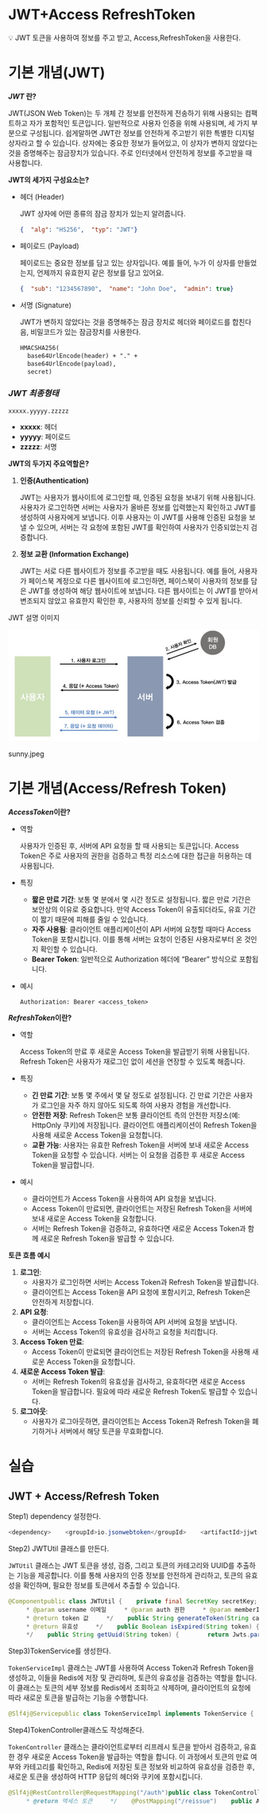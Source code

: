 # JWT+Access RefreshToken

<aside>
💡 JWT 토큰을 사용하여 정보를 주고 받고, Access,RefreshToken을 사용한다.

</aside>

# 기본 개념(JWT)

***JWT* 란?**

JWT(JSON Web Token)는 두 개체 간 정보를 안전하게 전송하기 위해 사용되는 컴팩트하고 자가 포함적인 토큰입니다. 일반적으로 사용자 인증을 위해 사용되며, 세 가지 부분으로 구성됩니다. 쉽게말하면 JWT란 정보를 안전하게 주고받기 위한 특별한 디지털 상자라고 할 수 있습니다. 상자에는 중요한 정보가 들어있고, 이 상자가 변하지 않았다는 것을 증명해주는 잠금장치가 있습니다. 주로 인터넷에서 안전하게 정보를 주고받을 때 사용합니다.

**JWT의 세가지 구성요소는?**

- 헤더 (Header)
    
    JWT 상자에 어떤 종류의 잠금 장치가 있는지 알려줍니다.
    
    ```json
    {  "alg": "HS256",  "typ": "JWT"}
    ```
    
- 페이로드 (Payload)
    
    페이로드는 중요한 정보를 담고 있는 상자입니다. 예를 들어, 누가 이 상자를 만들었는지, 언제까지 유효한지 같은 정보를 담고 있어요.
    
    ```json
    {  "sub": "1234567890",  "name": "John Doe",  "admin": true}
    ```
    
- 서명 (Signature)
    
    JWT가 변하지 않았다는 것을 증명해주는 잠금 장치로 헤더와 페이로드를 합친다음, 비밀코드가 있는 잠금장치를 사용한다.
    
    ```
    HMACSHA256(
      base64UrlEncode(header) + "." +
      base64UrlEncode(payload),
      secret)
    ```
    

### *JWT 최종형태*

```
xxxxx.yyyyy.zzzzz
```

- **xxxxx**: 헤더
- **yyyyy**: 페이로드
- **zzzzz**: 서명

**JWT의 두가지 주요역할은?**

1. **인증(Authentication)**
    
    JWT는 사용자가 웹사이트에 로그인할 때, 인증된 요청을 보내기 위해 사용됩니다. 사용자가 로그인하면 서버는 사용자가 올바른 정보를 입력했는지 확인하고 JWT를 생성하여 사용자에게 보냅니다. 이후 사용자는 이 JWT를 사용해 인증된 요청을 보낼 수 있으며, 서버는 각 요청에 포함된 JWT를 확인하여 사용자가 인증되었는지 검증합니다.
    
2. **정보 교환 (Information Exchange)**
    
    JWT는 서로 다른 웹사이트가 정보를 주고받을 때도 사용됩니다. 예를 들어, 사용자가 페이스북 계정으로 다른 웹사이트에 로그인하면, 페이스북이 사용자의 정보를 담은 JWT를 생성하여 해당 웹사이트에 보냅니다. 다른 웹사이트는 이 JWT를 받아서 변조되지 않았고 유효한지 확인한 후, 사용자의 정보를 신뢰할 수 있게 됩니다.
    

JWT 설명 이미지

![JWT+Access%20RefreshToken%20cbd473428e794585971efd00f5603573/e298e470-f0d9-4850-88cf-0641aa26360c2FExport-83da6b4b-0a4a-4468-893d-138daf80305aJWTAccess_RefreshToken_a0d67e48de0144eab6043954a36b938fsunny.jpeg](JWT+Access%20RefreshToken%20cbd473428e794585971efd00f5603573/e298e470-f0d9-4850-88cf-0641aa26360c2FExport-83da6b4b-0a4a-4468-893d-138daf80305aJWTAccess_RefreshToken_a0d67e48de0144eab6043954a36b938fsunny.jpeg)

sunny.jpeg

# 기본 개념(Access/Refresh Token)

***AccessToken*이란?**

- 역할
    
    사용자가 인증된 후, 서버에 API 요청을 할 때 사용되는 토큰입니다. Access Token은 주로 사용자의 권한을 검증하고 특정 리소스에 대한 접근을 허용하는 데 사용됩니다.
    
- 특징
    - **짧은 만료 기간**: 보통 몇 분에서 몇 시간 정도로 설정됩니다. 짧은 만료 기간은 보안상의 이유로 중요합니다. 만약 Access Token이 유출되더라도, 유효 기간이 짧기 때문에 피해를 줄일 수 있습니다.
    - **자주 사용됨**: 클라이언트 애플리케이션이 API 서버에 요청할 때마다 Access Token을 포함시킵니다. 이를 통해 서버는 요청이 인증된 사용자로부터 온 것인지 확인할 수 있습니다.
    - **Bearer Token**: 일반적으로 Authorization 헤더에 “Bearer” 방식으로 포함됩니다.
- 예시
    
    ```
    Authorization: Bearer <access_token>
    ```
    

***RefreshToken*이란?**

- 역할
    
    Access Token의 만료 후 새로운 Access Token을 발급받기 위해 사용됩니다. Refresh Token은 사용자가 재로그인 없이 세션을 연장할 수 있도록 해줍니다.
    
- 특징
    - **긴 만료 기간**: 보통 몇 주에서 몇 달 정도로 설정됩니다. 긴 만료 기간은 사용자가 로그인을 자주 하지 않아도 되도록 하여 사용자 경험을 개선합니다.
    - **안전한 저장**: Refresh Token은 보통 클라이언트 측의 안전한 저장소(예: HttpOnly 쿠키)에 저장됩니다. 클라이언트 애플리케이션이 Refresh Token을 사용해 새로운 Access Token을 요청합니다.
    - **교환 가능**: 사용자는 유효한 Refresh Token을 서버에 보내 새로운 Access Token을 요청할 수 있습니다. 서버는 이 요청을 검증한 후 새로운 Access Token을 발급합니다.
- 예시
    - 클라이언트가 Access Token을 사용하여 API 요청을 보냅니다.
    - Access Token이 만료되면, 클라이언트는 저장된 Refresh Token을 서버에 보내 새로운 Access Token을 요청합니다.
    - 서버는 Refresh Token을 검증하고, 유효하다면 새로운 Access Token과 함께 새로운 Refresh Token을 발급할 수 있습니다.

**토큰 흐름 예시**

1. **로그인**:
    - 사용자가 로그인하면 서버는 Access Token과 Refresh Token을 발급합니다.
    - 클라이언트는 Access Token을 API 요청에 포함시키고, Refresh Token은 안전하게 저장합니다.
2. **API 요청**:
    - 클라이언트는 Access Token을 사용하여 API 서버에 요청을 보냅니다.
    - 서버는 Access Token의 유효성을 검사하고 요청을 처리합니다.
3. **Access Token 만료**:
    - Access Token이 만료되면 클라이언트는 저장된 Refresh Token을 사용해 새로운 Access Token을 요청합니다.
4. **새로운 Access Token 발급**:
    - 서버는 Refresh Token의 유효성을 검사하고, 유효하다면 새로운 Access Token을 발급합니다. 필요에 따라 새로운 Refresh Token도 발급할 수 있습니다.
5. **로그아웃**:
    - 사용자가 로그아웃하면, 클라이언트는 Access Token과 Refresh Token을 폐기하거나 서버에서 해당 토큰을 무효화합니다.

# 실습

## JWT + Access/Refresh Token

Step1) dependency 설정한다.

```java
<dependency>    <groupId>io.jsonwebtoken</groupId>    <artifactId>jjwt-api</artifactId>    <version>0.12.3</version></dependency><dependency>    <groupId>io.jsonwebtoken</groupId>    <artifactId>jjwt-impl</artifactId>    <version>0.12.3</version></dependency><dependency>    <groupId>io.jsonwebtoken</groupId>    <artifactId>jjwt-jackson</artifactId>    <version>0.12.3</version></dependency>
```

Step2) JWTUtil 클래스를 만든다.

`JWTUtil` 클래스는 JWT 토큰을 생성, 검증, 그리고 토큰의 카테고리와 UUID를 추출하는 기능을 제공합니다. 이를 통해 사용자의 인증 정보를 안전하게 관리하고, 토큰의 유효성을 확인하며, 필요한 정보를 토큰에서 추출할 수 있습니다.

```java
@Componentpublic class JWTUtil {    private final SecretKey secretKey;    // 생성자: secret 값을 받아서 SecretKey 객체를 생성합니다.    public JWTUtil(@Value("${spring.jwt.secret}") String secret) {       this.secretKey=new SecretKeySpec(secret.getBytes(StandardCharsets.UTF_8),            Jwts.SIG.HS256.key().build().getAlgorithm());    }    /**     * Token 을 생성한다.     * @param category Access, or Refresh
     * @param username 이메일     * @param auth 권한     * @param memberId 멤버 아이디     * @param expiredMs the expired ms
     * @return token 값     */    public String generateToken(String category, String username, String auth, Long memberId, Long expiredMs) {        return Jwts.builder()            .claim("category", category)  // 클레임 추가: 카테고리            .claim("username", username)  // 클레임 추가: 사용자 이름            .claim("memberId", memberId)  // 클레임 추가: 멤버 아이디            .claim("auth", auth)  // 클레임 추가: 권한            .issuedAt(new Date(System.currentTimeMillis()))  // 발급 시간 설정            .expiration(new Date(System.currentTimeMillis() + expiredMs))  // 만료 시간 설정            .signWith(secretKey)  // 서명: 비밀 키 사용            .compact();  // JWT 문자열로 변환    }    // UUID로 토큰 생성하는 메소드    public String generateTokenWithUuid(String category, String uuid, Long expiredMs) {        Date now = new Date();        return Jwts.builder()            .claim("category", category)  // 클레임 추가: 카테고리            .claim("uuid", uuid)  // 클레임 추가: UUID            .issuedAt(now)  // 발급 시간 설정            .expiration(new Date(now.getTime() + expiredMs))  // 만료 시간 설정            .signWith(secretKey)  // 서명: 비밀 키 사용            .compact();  // JWT 문자열로 변환    }    /**     * JWT 유효 기간(만료 기간) 체크한다.     *     * @param token access token
     * @return 유효성     */    public Boolean isExpired(String token) {        return Jwts.parser()            .verifyWith(secretKey)  // 검증: 비밀 키 사용            .build()            .parseSignedClaims(token)  // 토큰 파싱            .getPayload()            .getExpiration()            .before(new Date());  // 현재 시간이 만료 시간보다 이전인지 확인    }    // JWT에서 카테고리 추출    public String getCategory(String token) {        return Jwts.parser()            .verifyWith(secretKey)  // 검증: 비밀 키 사용            .build()            .parseSignedClaims(token)  // 토큰 파싱            .getPayload()            .get("category", String.class);  // 클레임에서 카테고리 추출    }    /**     * JWT 에서 멤버의 uuid 를 가져온다.     *     * @param token 토큰     * @return the uuid
     */    public String getUuid(String token) {        return Jwts.parser()            .verifyWith(secretKey)  // 검증: 비밀 키 사용            .build()            .parseSignedClaims(token)  // 토큰 파싱            .getPayload()            .get("uuid", String.class);  // 클레임에서 UUID 추출    }}
```

Step3)TokenService를 생성한다.

`TokenServiceImpl` 클래스는 JWT를 사용하여 Access Token과 Refresh Token을 생성하고, 이들을 Redis에 저장 및 관리하며, 토큰의 유효성을 검증하는 역할을 합니다. 이 클래스는 토큰의 세부 정보를 Redis에서 조회하고 삭제하며, 클라이언트의 요청에 따라 새로운 토큰을 발급하는 기능을 수행합니다.

```java
@Slf4j@Servicepublic class TokenServiceImpl implements TokenService {    private final String TOKEN_DETAILS = "token_details";    private final String REFRESH_TOKEN = "refresh_token";    private final Long ACCESS_TOKEN_TTL = 3600000L; // 60 * 60 * 1000 = 3600000L    private final Long REFRESH_TOKEN_TTL = 604800000L; // 7 * 24 * 60 * 60 * 1000    private final JWTUtil jwtUtil;    private final RedisTemplate<String, Object> redisTemplate;    ObjectMapper objectMapper = new ObjectMapper();    public TokenServiceImpl(JWTUtil jwtUtil, RedisTemplate<String, Object> redisTemplate) {        this.jwtUtil = jwtUtil;        this.redisTemplate = redisTemplate;    }    @Override    public List<String> generateToken(String username, List<String> auths, Long memberId) {        String uuid = UUID.randomUUID().toString();        log.error("새로운 uuid: {}", uuid);        TokenDetails tokenDetails = new TokenDetails(username, auths, memberId);        try {            redisTemplate.opsForHash().put(TOKEN_DETAILS, uuid, objectMapper.writeValueAsString(tokenDetails));        } catch (JsonProcessingException e) {            throw new RuntimeException(e);        }        // TODO redis expire 설정        // redisTemplate.expire(TOKEN_DETAILS, ACCESS_TOKEN_TTL, TimeUnit.MICROSECONDS);        String accessToken = jwtUtil.generateTokenWithUuid("ACCESS", uuid, ACCESS_TOKEN_TTL);        String refreshToken = jwtUtil.generateTokenWithUuid("REFRESH", uuid, REFRESH_TOKEN_TTL);        redisTemplate.opsForHash().put(REFRESH_TOKEN, uuid, refreshToken);        return Arrays.asList(accessToken, refreshToken);    }    @Override    public TokenDetails getTokenDetails(String uuid) {        String data = (String)redisTemplate.opsForHash().get(TOKEN_DETAILS, uuid);        try {            return objectMapper.readValue(data, TokenDetails.class);        } catch (JsonProcessingException e) {            throw new RuntimeException(e);        }    }    @Override    public void deleteTokenDetail(String uuid) {        redisTemplate.opsForHash().delete(TOKEN_DETAILS, uuid);    }    @Override    public String getRefreshToken(String uuid) {        return (String)redisTemplate.opsForHash().get(REFRESH_TOKEN, uuid);    }    @Override    public void deleteRefreshToken(String uuid) {        redisTemplate.opsForHash().delete(REFRESH_TOKEN, uuid);    }    @Override    public boolean existsRefreshToken(String uuid, String inputRefresh) {        String storedRefresh = getRefreshToken(uuid);        return Objects.nonNull(storedRefresh) && inputRefresh.equals(storedRefresh);    }}
```

Step4)TokenController클래스도 작성해준다.

`TokenController` 클래스는 클라이언트로부터 리프레시 토큰을 받아서 검증하고, 유효한 경우 새로운 Access Token을 발급하는 역할을 합니다. 이 과정에서 토큰의 만료 여부와 카테고리를 확인하고, Redis에 저장된 토큰 정보와 비교하여 유효성을 검증한 후, 새로운 토큰을 생성하여 HTTP 응답의 헤더와 쿠키에 포함시킵니다.

```java
@Slf4j@RestController@RequestMapping("/auth")public class TokenController {    @Autowired    private JWTUtil jwtUtil;    @Autowired    private TokenService tokenService;    /**     * 토큰을 재발급한다.     *     *     * @param refreshRequest 리프레시 토큰     * @param response HttpServletResponse
     * @return 액세스 토큰     */    @PostMapping("/reissue")    public ApiResponse<RefreshResponse> reissue(@RequestBody RefreshRequest refreshRequest,        HttpServletResponse response) {        String refresh = refreshRequest.refreshToken();        if (refresh == null) {            log.error("Refresh token is null");            return ApiResponse.badRequestFail(new ApiResponse.Body<>(new RefreshResponse("refresh token null", null)));        }        //expired check        try {            jwtUtil.isExpired(refresh);        } catch (ExpiredJwtException e) {            return ApiResponse.badRequestFail(                new ApiResponse.Body<>(new RefreshResponse("리프레시 토큰 만료", null)));        }        // 토큰이 refresh 인지 확인 (발급시 페이로드에 명시)        String category = jwtUtil.getCategory(refresh);        if (!category.equals("REFRESH")) {            return ApiResponse.badRequestFail(                new ApiResponse.Body<>(new RefreshResponse("유효하지 않은 리프레시 토큰", null)));        }        String uuid = jwtUtil.getUuid(refresh);        // Redis 에 저장되어 있는지 확인 (refresh 토큰 내용도 비교)        if (!tokenService.existsRefreshToken(uuid, refresh)) {            return ApiResponse.badRequestFail(                new ApiResponse.Body<>(new RefreshResponse("유효하지 않은 리프레시 토큰", null)));        }        TokenDetails tokenDetails = null;        tokenDetails = tokenService.getTokenDetails(uuid);        // 기존 uuid 삭제        tokenService.deleteRefreshToken(uuid);        tokenService.deleteTokenDetail(uuid);        log.error("기존 uuid redis 삭제: {} ", uuid);        // make new Access token        List<String> tokens = tokenService.generateToken(tokenDetails.getEmail(), tokenDetails.getAuths(),            tokenDetails.getMemberId());        // TODO 블랙리스트        // jwt 생성후 헤더와 쿠키에 붙여준다.        response.addHeader("Authorization", "Bearer " + tokens.getFirst());        response.addCookie(CookieUtil.createCookie("Refresh", tokens.getLast()));        response.setStatus(HttpStatus.OK.value());        log.error("Access token: {}", tokens.getFirst());        log.error("Refresh token: {}", tokens.getLast());        return ApiResponse.success(new RefreshResponse("토큰 재발급 완료", tokens.getFirst()));    }}
```